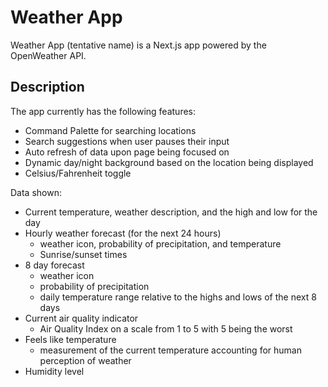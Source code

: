 # Weather App

Weather App (tentative name) is a Next.js app powered by the OpenWeather API.

## Description

The app currently has the following features:
* Command Palette for searching locations
* Search suggestions when user pauses their input
* Auto refresh of data upon page being focused on
* Dynamic day/night background based on the location being displayed
* Celsius/Fahrenheit toggle

Data shown:
* Current temperature, weather description, and the high and low for the day
* Hourly weather forecast (for the next 24 hours) 
  * weather icon, probability of precipitation, and temperature
  * Sunrise/sunset times
* 8 day forecast 
  * weather icon
  * probability of precipitation
  * daily temperature range relative to the highs and lows of the next 8 days
* Current air quality indicator
  * Air Quality Index on a scale from 1 to 5 with 5 being the worst
* Feels like temperature
  * measurement of the current temperature accounting for human perception of weather
* Humidity level